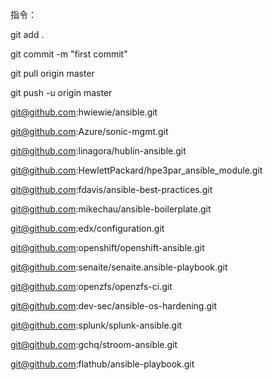 指令：

git add .

git commit -m "first commit"

git pull origin master

git push -u origin master


git@github.com:hwiewie/ansible.git

git@github.com:Azure/sonic-mgmt.git

git@github.com:linagora/hublin-ansible.git

git@github.com:HewlettPackard/hpe3par_ansible_module.git

git@github.com:fdavis/ansible-best-practices.git

git@github.com:mikechau/ansible-boilerplate.git

git@github.com:edx/configuration.git

git@github.com:openshift/openshift-ansible.git

git@github.com:senaite/senaite.ansible-playbook.git

git@github.com:openzfs/openzfs-ci.git

git@github.com:dev-sec/ansible-os-hardening.git

git@github.com:splunk/splunk-ansible.git

git@github.com:gchq/stroom-ansible.git

git@github.com:flathub/ansible-playbook.git

